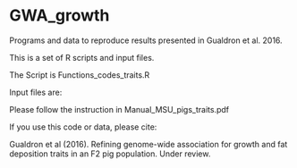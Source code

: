 # GWA_growth
Programs and data to reproduce results presented in Gualdron et al. 2016.

This is a set of R scripts and input files.


The Script is Functions_codes_traits.R


Input files are:


Please follow the instruction in Manual_MSU_pigs_traits.pdf

If you use this code or data, please cite: 

Gualdron et al (2016). Refining genome-wide association for growth and fat deposition traits in an F2 pig population. Under review.
